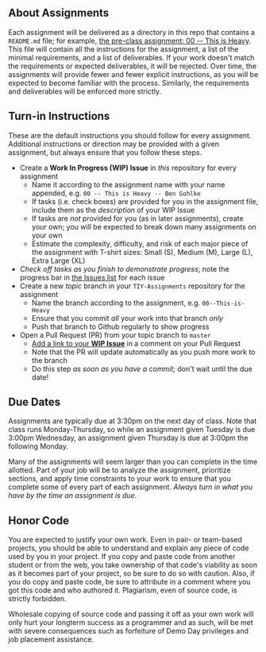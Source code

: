 ## About Assignments

Each assignment will be delivered as a directory in this repo that contains a `README.md` file; for example, [the pre-class assignment: 00 -- This is Heavy](https://github.com/TheIronYard--Orlando/2015--SUMMER--iOS/tree/master/00--This-is-Heavy). This file will contain all the instructions for the assignment, a list of the minimal requirements, and a list of deliverables. If your work doesn't match the requirements or expected deliverables, it will be rejected. Over time, the assignments will provide fewer and fewer explicit instructions, as you will be expected to become familiar with the process. Similarly, the requirements and deliverables will be enforced more strictly.

## Turn-in Instructions

These are the default instructions you should follow for every assignment. Additional instructions or direction may be provided with a given assignment, but always ensure that you follow these steps.

* Create a **Work In Progress (WIP) Issue** in _this_ repository for every assignment
    * Name it according to the assignment name with your name appended, e.g. `00 -- This is Heavy -- Ben Gohlke`
    * If tasks (i.e. check boxes) are provided for you in the assignment file, include them as the _description_ of your WIP Issue
    * If tasks are _not_ provided for you (as in later assignments), create your own; you will be expected to break down many assignments on your own
    * Estimate the complexity, difficulty, and risk of each major piece of the assignment with T-shirt sizes: Small (S), Medium (M), Large (L), Extra Large (XL)
* _Check off tasks as you finish to demonstrate progress_; note the progress bar in [the Issues list](https://github.com/TheIronYard--Orlando/2015--SUMMER-iOS/issues) for each issue
* Create a new _topic_ branch in your `TIY-Assignments` repository for the assignment
    * Name the branch according to the assignment, e.g. `00--This-is-Heavy`
    * Ensure that you commit _all_ your work into that branch _only_
    * Push that branch to Github regularly to show progress
* Open a Pull Request (PR) from your topic branch to `master`
    * [Add a link to your **WIP Issue**](https://help.github.com/articles/writing-on-github/#references) in a comment on your Pull Request
    * Note that the PR will update automatically as you push more work to the branch
    * Do this step _as soon as you have a commit_; don't wait until the due date!

## Due Dates

Assignments are typically due at 3:30pm on the next day of class. Note that class runs Monday-Thursday, so while an assignment given Tuesday is due 3:00pm Wednesday, an assignment given Thursday is due at 3:00pm the following Monday.

Many of the assignments will seem larger than you can complete in the time allotted. Part of your job will be to analyze the assignment, prioritize sections, and apply time constraints to your work to ensure that you complete some of every part of each assignment. *Always turn in what you have by the time an assignment is due.* 

## Honor Code

You are expected to justify your own work. Even in pair- or team-based projects, you should be able to understand and explain any piece of code used by you in your project. If you copy and paste code from another student or from the web, you take ownership of that code's viability as soon as it becomes part of your project, so be sure to do so with caution. Also, if you do copy and paste code, be sure to attribute in a comment where you got this code and who authored it. Plagiarism, even of source code, is strictly forbidden.

Wholesale copying of source code and passing it off as your own work will only hurt your longterm success as a programmer and as such, will be met with severe consequences such as forfeiture of Demo Day privileges and job placement assistance.
